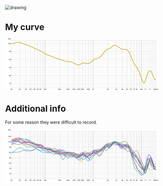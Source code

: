 <img src="https://github.com/user-attachments/assets/1041fa88-68de-4011-a072-e1e31bad8681" alt="drawing" width=30%/> </p>

# My curve

![1](KZ-Ling-Long.jpg)

# Additional info

For some reason they were difficult to record.

![2](bruh.jpg)
